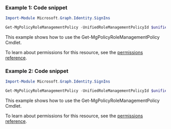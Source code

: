 ### Example 1: Code snippet

```powershellImport-Module Microsoft.Graph.Identity.SignIns

Get-MgPolicyRoleManagementPolicy -UnifiedRoleManagementPolicyId $unifiedRoleManagementPolicyId
```
This example shows how to use the Get-MgPolicyRoleManagementPolicy Cmdlet.
To learn about permissions for this resource, see the [permissions reference](/graph/permissions-reference).

### Example 2: Code snippet

```powershellImport-Module Microsoft.Graph.Identity.SignIns

Get-MgPolicyRoleManagementPolicy -UnifiedRoleManagementPolicyId $unifiedRoleManagementPolicyId -ExpandProperty "effectiveRules,rules"
```
This example shows how to use the Get-MgPolicyRoleManagementPolicy Cmdlet.
To learn about permissions for this resource, see the [permissions reference](/graph/permissions-reference).

